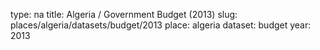 type: na
title: Algeria / Government Budget (2013)
slug: places/algeria/datasets/budget/2013
place: algeria
dataset: budget
year: 2013
